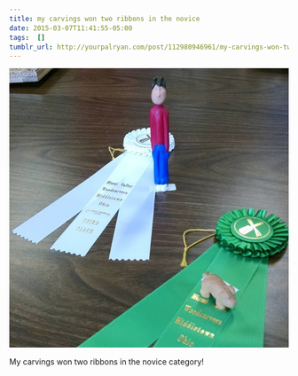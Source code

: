 ```yaml
---
title: my carvings won two ribbons in the novice
date: 2015-03-07T11:41:55-05:00
tags:  []
tumblr_url: http://yourpalryan.com/post/112980946961/my-carvings-won-two-ribbons-in-the-novice
---
```

![](/assets/images/tumblr/tumblr_nkup1vL8nx1qz77obo1_640.jpg)

My carvings won two ribbons in the novice category!
